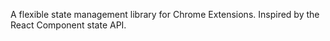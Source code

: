 A flexible state management library for Chrome Extensions. Inspired by the React Component state API.
